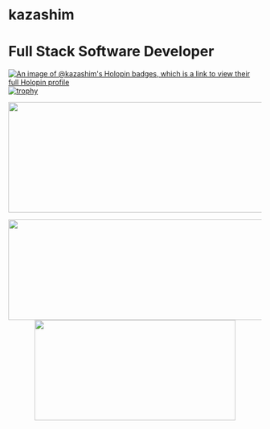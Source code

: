 # kazashim

# Full Stack Software Developer
[![An image of @kazashim's Holopin badges, which is a link to view their full Holopin profile](https://holopin.me/kazashim)](https://holopin.io/@kazashim)
[![trophy](https://github-profile-trophy.vercel.app/?username=kazashim)](https://github.com/kazashim/github-profile-trophy)


<p align="center">
  <img width="800" height="220" src="https://streak-stats.demolab.com/?user=kazashim&theme=highcontrast&hide_border=true&border_radius=5&card_width=800">
</p>


<p align="center">
  <img width="600" height="200" src="https://github-readme-stats.vercel.app/api?username=kazashim&show_icons=true&theme=vision-friendly-dark">
  <img width="400" height="200" src="https://github-readme-stats.vercel.app/api/top-langs/?username=kazashim&size_weight=0.0005&count_weight=0.3&layout=compact&theme=vision-friendly-dark">
</p>
